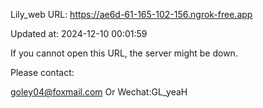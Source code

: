 Lily_web URL: https://ae6d-61-165-102-156.ngrok-free.app

Updated at: 2024-12-10 00:01:59

If you cannot open this URL, the server might be down.

Please contact: 

goley04@foxmail.com Or Wechat:GL_yeaH